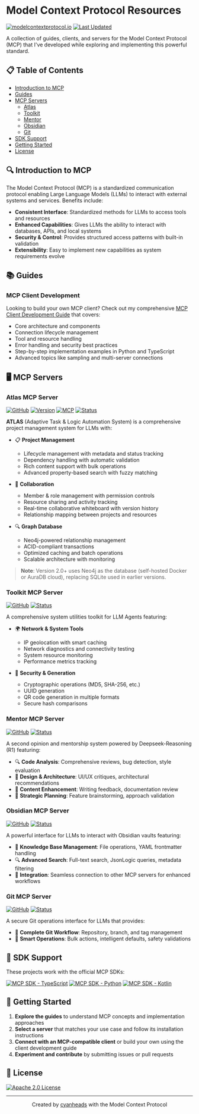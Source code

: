 # Model Context Protocol Resources

[![modelcontextprotocol.io](https://img.shields.io/badge/modelcontextprotocol.io-orange.svg)](https://modelcontextprotocol.io/)
[![Last Updated](https://img.shields.io/badge/Last%20Updated-March%202025-brightgreen.svg)]()

A collection of guides, clients, and servers for the Model Context Protocol (MCP) that I've developed while exploring and implementing this powerful standard.

## 📋 Table of Contents

- [Introduction to MCP](#introduction-to-mcp)
- [Guides](#guides)
- [MCP Servers](#mcp-servers)
  - [Atlas](#atlas-mcp-server)
  - [Toolkit](#toolkit-mcp-server)
  - [Mentor](#mentor-mcp-server)
  - [Obsidian](#obsidian-mcp-server)
  - [Git](#git-mcp-server)
- [SDK Support](#sdk-support)
- [Getting Started](#getting-started)
- [License](#license)

## 🔍 Introduction to MCP

The Model Context Protocol (MCP) is a standardized communication protocol enabling Large Language Models (LLMs) to interact with external systems and services. Benefits include:

- **Consistent Interface**: Standardized methods for LLMs to access tools and resources
- **Enhanced Capabilities**: Gives LLMs the ability to interact with databases, APIs, and local systems
- **Security & Control**: Provides structured access patterns with built-in validation
- **Extensibility**: Easy to implement new capabilities as system requirements evolve

## 📚 Guides

### MCP Client Development

Looking to build your own MCP client? Check out my comprehensive [MCP Client Development Guide](guides/mcp-client-development-guide.md) that covers:

- Core architecture and components
- Connection lifecycle management
- Tool and resource handling
- Error handling and security best practices
- Step-by-step implementation examples in Python and TypeScript
- Advanced topics like sampling and multi-server connections

## 🖥️ MCP Servers

### Atlas MCP Server

[![GitHub](https://img.shields.io/badge/GitHub-atlas--mcp--server-blue.svg)](https://github.com/cyanheads/atlas-mcp-server)
[![Version](https://img.shields.io/badge/Version-2.0.7-blue.svg)]()
[![MCP](https://img.shields.io/badge/MCP-1.6.1-green.svg)]()
[![Status](https://img.shields.io/badge/Status-Stable-blue.svg)]()

**ATLAS** (Adaptive Task & Logic Automation System) is a comprehensive project management system for LLMs with:

- 📋 **Project Management**
  - Lifecycle management with metadata and status tracking
  - Dependency handling with automatic validation
  - Rich content support with bulk operations
  - Advanced property-based search with fuzzy matching

- 🤝 **Collaboration**
  - Member & role management with permission controls
  - Resource sharing and activity tracking
  - Real-time collaborative whiteboard with version history
  - Relationship mapping between projects and resources

- 🔍 **Graph Database**
  - Neo4j-powered relationship management
  - ACID-compliant transactions
  - Optimized caching and batch operations
  - Scalable architecture with monitoring

> **Note**: Version 2.0+ uses Neo4j as the database (self-hosted Docker or AuraDB cloud), replacing SQLite used in earlier versions.

### Toolkit MCP Server

[![GitHub](https://img.shields.io/badge/GitHub-toolkit--mcp--server-blue.svg)](https://github.com/cyanheads/toolkit-mcp-server)
[![Status](https://img.shields.io/badge/Status-Stable-blue.svg)]()

A comprehensive system utilities toolkit for LLM Agents featuring:

- 🌍 **Network & System Tools**
  - IP geolocation with smart caching
  - Network diagnostics and connectivity testing
  - System resource monitoring
  - Performance metrics tracking

- 🔐 **Security & Generation**
  - Cryptographic operations (MD5, SHA-256, etc.)
  - UUID generation
  - QR code generation in multiple formats
  - Secure hash comparisons

### Mentor MCP Server

[![GitHub](https://img.shields.io/badge/GitHub-mentor--mcp--server-blue.svg)](https://github.com/cyanheads/mentor-mcp-server)
[![Status](https://img.shields.io/badge/Status-Stable-blue.svg)]()

A second opinion and mentorship system powered by Deepseek-Reasoning (R1) featuring:

- 🔍 **Code Analysis**: Comprehensive reviews, bug detection, style evaluation
- 🎨 **Design & Architecture**: UI/UX critiques, architectural recommendations
- 📝 **Content Enhancement**: Writing feedback, documentation review
- 🚀 **Strategic Planning**: Feature brainstorming, approach validation

### Obsidian MCP Server

[![GitHub](https://img.shields.io/badge/GitHub-obsidian--mcp--server-blue.svg)](https://github.com/cyanheads/obsidian-mcp-server)
[![Status](https://img.shields.io/badge/Status-Stable-blue.svg)]()

A powerful interface for LLMs to interact with Obsidian vaults featuring:

- 📝 **Knowledge Base Management**: File operations, YAML frontmatter handling
- 🔍 **Advanced Search**: Full-text search, JsonLogic queries, metadata filtering
- 🔄 **Integration**: Seamless connection to other MCP servers for enhanced workflows

### Git MCP Server

[![GitHub](https://img.shields.io/badge/GitHub-git--mcp--server-blue.svg)](https://github.com/cyanheads/git-mcp-server)
[![Status](https://img.shields.io/badge/Status-Beta-orange.svg)]()

A secure Git operations interface for LLMs that provides:

- 🔄 **Complete Git Workflow**: Repository, branch, and tag management
- 🚀 **Smart Operations**: Bulk actions, intelligent defaults, safety validations

## 🧰 SDK Support

These projects work with the official MCP SDKs:

[![MCP SDK - TypeScript](https://img.shields.io/badge/MCP%20SDK-TypeScript%201.6.1-blue.svg)](https://github.com/modelcontextprotocol/typescript-sdk)
[![MCP SDK - Python](https://img.shields.io/badge/MCP%20SDK-Python%201.3.0-blue.svg)](https://github.com/modelcontextprotocol/python-sdk) 
[![MCP SDK - Kotlin](https://img.shields.io/badge/MCP%20SDK-Kotlin%200.3.0-blue.svg)](https://github.com/modelcontextprotocol/kotlin-sdk)

## 🚀 Getting Started

1. **Explore the guides** to understand MCP concepts and implementation approaches
2. **Select a server** that matches your use case and follow its installation instructions
3. **Connect with an MCP-compatible client** or build your own using the client development guide
4. **Experiment and contribute** by submitting issues or pull requests

## 📄 License

[![Apache 2.0 License](https://img.shields.io/badge/License-Apache%202.0-blue.svg)](https://opensource.org/licenses/Apache-2.0)

---

<div align="center">
Created by <a href="https://github.com/cyanheads">cyanheads</a> with the Model Context Protocol
</div>
